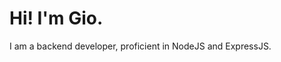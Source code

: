 # Hi! I'm Gio.

I am a backend developer, proficient in NodeJS and ExpressJS.

<!---
kntgio-z/kntgio-z is a ✨ special ✨ repository because its `README.md` (this file) appears on your GitHub profile.
You can click the Preview link to take a look at your changes.
--->
